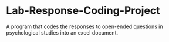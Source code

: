 # Lab-Response-Coding-Project
A program that codes the responses to open-ended questions in psychological studies into an excel document. 
